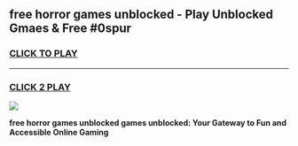 
## free horror games unblocked - Play Unblocked Gmaes & Free #0spur
<h3>
<a href="https://premium.freeplayer.one?title=free_horror_games_unblocked&ref=03M">CLICK TO PLAY</a></h3>
<hr>

<h3>
<a href="https://premium.freeplayer.one?title=free_horror_games_unblocked&ref=03M">CLICK 2 PLAY</a>
  
</h3>

<a href="https://premium.freeplayer.one?title=free_horror_games_unblocked&ref=03M"><img src="https://clearcache.store/games.png"></a>


**free horror games unblocked games unblocked: Your Gateway to Fun and Accessible Online Gaming**
